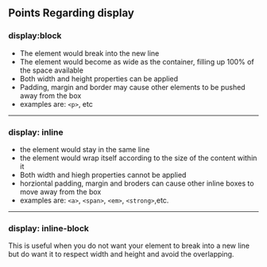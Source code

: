 ## Points Regarding display
### display:block
* The element would break into the new line
* The element would become as wide as the container, filling up 100% of the space available
* Both width and height properties can be applied
* Padding, margin and border may cause other elements to be pushed away from the box
* examples are: ```<p>```, etc
<hr>

### display: inline
* the element would stay in the same line
* the element would wrap itself according to the size of the content within it
* Both width and hiegh properties cannot be applied
* horziontal padding, margin and broders can cause other inline boxes to move away from the box
* examples are: ```<a>```, ```<span>```, ```<em>```, ```<strong>```,etc.
<hr>

### display: inline-block
This is useful when you do not want your element to break into a new line but do want it to respect width and height and avoid the overlapping.
